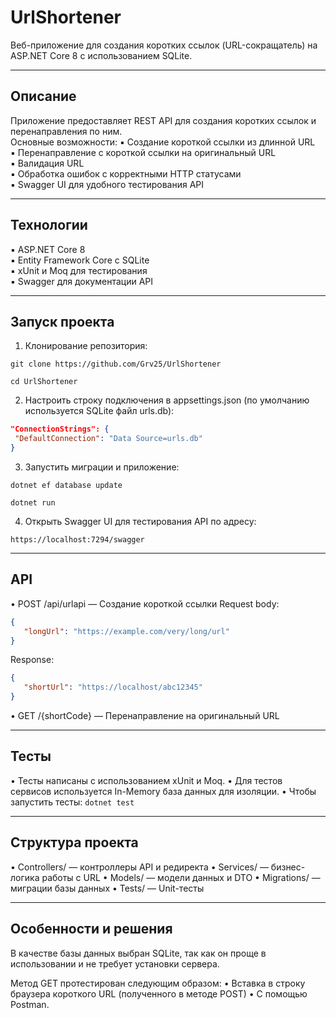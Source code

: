 # UrlShortener

Веб-приложение для создания коротких ссылок (URL-сокращатель) на ASP.NET Core 8 с использованием SQLite.

---

## Описание

Приложение предоставляет REST API для создания коротких ссылок и перенаправления по ним.  
Основные возможности:
▪ Создание короткой ссылки из длинной URL  
▪ Перенаправление с короткой ссылки на оригинальный URL  
▪ Валидация URL  
▪ Обработка ошибок с корректными HTTP статусами  
▪ Swagger UI для удобного тестирования API  

---

## Технологии

▪ ASP.NET Core 8  
▪ Entity Framework Core с SQLite  
▪ xUnit и Moq для тестирования  
▪ Swagger для документации API  

---

## Запуск проекта

1. Клонирование репозитория:

```git clone https://github.com/Grv25/UrlShortener```

```cd UrlShortener```

2. Настроить строку подключения в appsettings.json (по умолчанию используется SQLite файл urls.db):

```json
"ConnectionStrings": {
 "DefaultConnection": "Data Source=urls.db"
}
```
   
3. Запустить миграции и приложение:

```dotnet ef database update```

```dotnet run```

4. Открыть Swagger UI для тестирования API по адресу:

```https://localhost:7294/swagger```

---

## API

• POST /api/urlapi — Создание короткой ссылки
   Request body:
   ```json
   {
      "longUrl": "https://example.com/very/long/url"
   }
```
   Response:
   ```json
   {
      "shortUrl": "https://localhost/abc12345"
   }
```
   
• GET /{shortCode} — Перенаправление на оригинальный URL
   
---

## Тесты

• Тесты написаны с использованием xUnit и Moq.
• Для тестов сервисов используется In-Memory база данных для изоляции.
• Чтобы запустить тесты:
```dotnet test```

---

## Структура проекта

• Controllers/ — контроллеры API и редиректа
• Services/ — бизнес-логика работы с URL
• Models/ — модели данных и DTO
• Migrations/ — миграции базы данных
• Tests/ — Unit-тесты

---

## Особенности и решения

В качестве базы данных выбран SQLite, так как он проще в использовании и не требует установки сервера.

Метод GET протестирован следующим образом: 
• Вставка в строку браузера короткого URL (полученного в методе POST)
• С помощью Postman.
    
